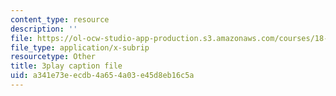 ```yaml
---
content_type: resource
description: ''
file: https://ol-ocw-studio-app-production.s3.amazonaws.com/courses/18-01sc-single-variable-calculus-fall-2010/a341e73eecdb4a654a03e45d8eb16c5a_PNTnmH6jsRI.srt
file_type: application/x-subrip
resourcetype: Other
title: 3play caption file
uid: a341e73e-ecdb-4a65-4a03-e45d8eb16c5a
---
```

